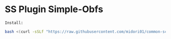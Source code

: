 # SS Plugin Simple-Obfs
`Install:`
```bash
bash <(curl -sSLf "https://raw.githubusercontent.com/midori01/common-scripts/main/simple-obfs/install.sh")
```
